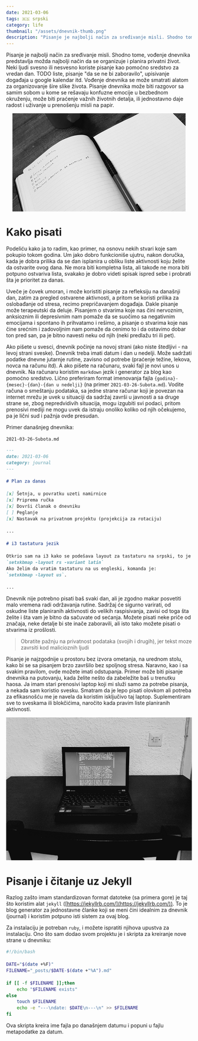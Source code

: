 ```yaml
---
date: 2021-03-06
tags: 🇷🇸 srpski 
category: life
thumbnail: "/assets/dnevnik-thumb.png"
description: "Pisanje je najbolji način za sređivanje misli. Shodno tome, vođenje dnevnika predstavlja možda najbolji način da se organizuje i planira privatni život."
---
```


<style> 
img { 
  margin-left: auto;
  margin-right: auto;
  display: block;
}
</style>

Pisanje je najbolji način za sređivanje misli. Shodno tome, vođenje dnevnika predstavlja možda najbolji način da se organizuje i planira privatni život. Neki ljudi svesno ili nesvesno koriste pisanje kao pomoćno sredstvo za vredan dan. TODO liste, pisanje "da se ne bi zaboravilo", upisivanje događaja u google kalendar itd. Vođenje dnevnika se može smatrati alatom za organizovanje šire slike života. Pisanje dnevnika može biti razgovor sa samim sobom u kome se rešavaju konfuzne emocije u bezbednom okruženju, može biti praćenje važnih životnih detalja, ili jednostavno daje radost i uživanje u prenošenju misli na papir.

![dnevnik sveska](/assets/dnevnik-sveska.jpg)

# Kako pisati

Podeliću kako ja to radim, kao primer, na osnovu nekih stvari koje sam pokupio tokom godina. Um jako dobro funkcioniše ujutru, nakon doručka, kada je dobra prilika da se dan isplanira u obliku liste aktivnosti koju želite da ostvarite ovog dana. Ne mora biti kompletna lista, ali takođe ne mora biti potpuno ostvariva lista, svakako je dobro videti spisak ispred sebe i probrati šta je prioritet za danas.

Uveče je čovek umoran, i može koristiti pisanje za refleksiju na današnji dan, zatim za pregled ostvarene aktivnosti, a pritom se koristi prilika za oslobađanje od stresa, recimo prepričavanjem događaja. Dakle pisanje može terapeutski da deluje. Pisanjem o stvarima koje nas čini nervoznim, anksioznim ili depresivnim nam pomaže da se suočimo sa negativnim emocijama i spontano ih prihvatamo i rešimo, a pisanje o stvarima koje nas čine srećnim i zadovoljnim nam pomaže da cenimo to i da ostavimo dobar ton pred san, pa je bitno navesti neku od njih (neki predlažu tri ili pet).

Ako pišete u svesci, dnevnik počinje na novoj strani (ako niste štedljivi - na levoj strani sveske). Dnevnik treba imati datum i dan u nedelji. Može sadržati podatke dnevne jutarnje rutine, zavisno od potrebe (praćenje težine, lekova, novca na računu itd). A ako pišete na računaru, svaki fajl je novi unos u dnevnik. Na računaru koristim `markdown` jezik i generator za blog kao pomoćno sredstvo. Lično preferiram format imenovanja fajla `{godina}-{mesec}-{dan}-{dan u nedelji}` (na primer `2021-03-26-Subota.md`). Vodite računa o smeštanju podataka, sa jedne strane računar koji je povezan na internet mrežu je uvek u situaciji da sadržaj završi u javnosti a sa druge strane se, zbog nepredvidivih situacija, mogu izgubiti svi podaci, pritom prenosivi mediji ne mogu uvek da istraju onoliko koliko od njih očekujemo, pa je lični sud i pažnja ovde presudan.

Primer današnjeg dnevnika:

`2021-03-26-Subota.md`

```markdown
---
date: 2021-03-06
category: journal
---

# Plan za danas

[x] Šetnja, u povratku uzeti namirnice
[x] Priprema ručka
[x] Dovrši članak o dnevniku
[ ] Peglanje
[x] Nastavak na privatnom projektu (projekcija za rotaciju)

...

# i3 tastatura jezik

Otkrio sam na i3 kako se podešava layout za tastaturu na srpski, to je komanda:
`setxkbmap -layout rs -variant latin`
Ako želim da vratim tastaturu na us engleski, komanda je:
`setxkbmap -layout us`.

...


```

Dnevnik nije potrebno pisati baš svaki dan, ali je zgodno makar posvetiti malo vremena radi održavanja rutine. Sadržaj će sigurno varirati, od oskudne liste planiranih aktivnosti do velikih raspisivanja, zavisi od toga šta želite i šta vam je bitno da sačuvate od sećanja. Možete pisati neke priče od značaja, neke detalje bi ste inače zaboravili, ali isto tako možete pisati o stvarima iz prošlosti.

> Obratite pažnju na privatnost podataka (svojih i drugih), jer tekst moze zavrsiti kod malicioznih ljudi

Pisanje je najzgodnije u prostoru bez izvora ometanja, na urednom stolu, kako bi se sa pisanjem brzo završilo bez spoljnog stresa. Naravno, kao i sa svakim pravilom, ovde možete imati odstupanja. Primer može biti pisanje dnevnika na putovanju, kada želite nešto da zabeležite baš u trenutku haosa. Ja imam stari prenosivi laptop koji mi služi samo za potrebe pisanja, a nekada sam koristio svesku. Smatram da je lepo pisati olovkom ali potreba za efikasnošću me je navela da koristim isključivo taj laptop. Suplementiram sve to sveskama ili blokčićima, naročito kada pravim liste planiranih aktivnosti.

![thinkpad x230i sa ovom stranicom](/assets/dnevnik-thinkpad.jpg)

# Pisanje i čitanje uz Jekyll

Razlog zašto imam standardizovan format datoteke (sa primera gore) je taj što koristim alat `jekyll` ([https://jekyllrb.com/](https://jekyllrb.com/)). To je blog generator za jednostavne članke koji se meni čini idealnim za dnevnik (journal) i koristim potpuno isti sistem za ovaj blog.

Za instalaciju je potreban `ruby`, i možete ispratiti njihova upustva za instalaciju. Ono što sam dodao svom projektu je i skripta za kreiranje nove strane u dnevniku:

``` sh
#!/bin/bash

DATE="$(date +%F)"
FILENAME="_posts/$DATE-$(date +"%A").md"

if [[ -f $FILENAME ]];then
    echo "$FILENAME exists"
else
    touch $FILENAME
    echo -e "---\ndate: $DATE\n---\n" >> $FILENAME
fi
```

Ova skripta kreira ime fajla po današnjem datumu i popuni u fajlu metapodatke za datum.
